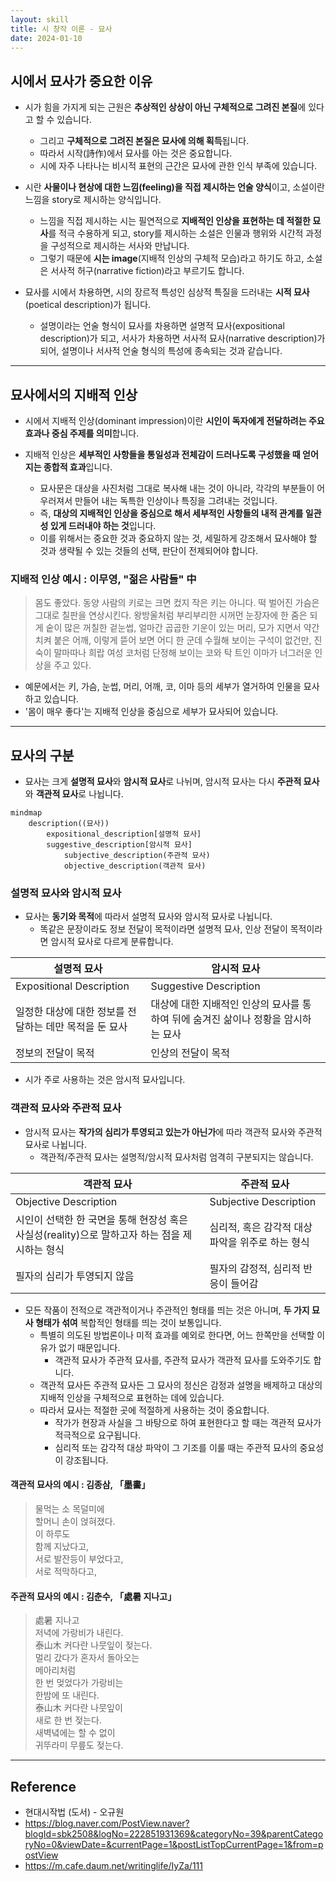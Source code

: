 ```yaml
---
layout: skill
title: 시 창작 이론 - 묘사
date: 2024-01-10
---
```





## 시에서 묘사가 중요한 이유

- 시가 힘을 가지게 되는 근원은 **추상적인 상상이 아닌 구체적으로 그려진 본질**에 있다고 할 수 있습니다.
    - 그리고 **구체적으로 그려진 본질은 묘사에 의해 획득**됩니다.
    - 따라서 시작(詩作)에서 묘사를 아는 것은 중요합니다.
    - 시에 자주 나타나는 비시적 표현의 근간은 묘사에 관한 인식 부족에 있습니다.

- 시란 **사물이나 현상에 대한 느낌(feeling)을 직접 제시하는 언술 양식**이고, 소설이란 느낌을 story로 제시하는 양식입니다.
    - 느낌을 직접 제시하는 시는 필연적으로 **지배적인 인상을 표현하는 데 적절한 묘사**를 적극 수용하게 되고, story를 제시하는 소설은 인물과 행위와 시간적 과정을 구성적으로 제시하는 서사와 만납니다.
    - 그렇기 때문에 **시는 image**(지배적 인상의 구체적 모습)라고 하기도 하고, 소설은 서사적 허구(narrative fiction)라고 부르기도 합니다.

- 묘사를 시에서 차용하면, 시의 장르적 특성인 심상적 특질을 드러내는 **시적 묘사**(poetical description)가 됩니다.
    - 설명이라는 언술 형식이 묘사를 차용하면 설명적 묘사(expositional description)가 되고, 서사가 차용하면 서사적 묘사(narrative description)가 되어, 설명이나 서사적 언술 형식의 특성에 종속되는 것과 같습니다.




---




## 묘사에서의 지배적 인상

- 시에서 지배적 인상(dominant impression)이란 **시인이 독자에게 전달하려는 주요 효과나 중심 주제를 의미**합니다.

- 지배적 인상은 **세부적인 사항들을 통일성과 전체감이 드러나도록 구성했을 때 얻어지는 종합적 효과**입니다.
    - 묘사문은 대상을 사진처럼 그대로 복사해 내는 것이 아니라, 각각의 부분들이 어우러져서 만들어 내는 독특한 인상이나 특징을 그려내는 것입니다.
    - 즉, **대상의 지배적인 인상을 중심으로 해서 세부적인 사항들의 내적 관계를 일관성 있게 드러내야 하는 것**입니다.
    - 이를 위해서는 중요한 것과 중요하지 않는 것, 세밀하게 강조해서 묘사해야 할 것과 생략될 수 있는 것들의 선택, 판단이 전제되어야 합니다.


### 지배적 인상 예시 : 이무영, "젊은 사람들" 中

> 몸도 좋았다. 동양 사람의 키로는 크면 컸지 작은 키는 아니다. 떡 벌어진 가슴은 그대로 칠판을 연상시킨다. 왕방울처럼 부리부리한 시꺼먼 눈장자에 한 줌은 되게 숱이 많은 꺼칠한 겉눈썹, 얼마간 곱곱한 기운이 있는 머리, 모가 지면서 약간 치켜 붙은 어깨, 이렇게 뜯어 보면 어디 한 군데 수월해 보이는 구석이 없건만, 진숙이 말마따나 희랍 여성 코처럼 단정해 보이는 코와 탁 트인 이마가 너그러운 인상을 주고 있다.

- 예문에서는 키, 가슴, 눈썹, 머리, 어깨, 코, 이마 등의 세부가 열거하여 인물을 묘사하고 있습니다.
- '몸이 매우 좋다'는 지배적 인상을 중심으로 세부가 묘사되어 있습니다.




---




## 묘사의 구분

- 묘사는 크게 **설명적 묘사**와 **암시적 묘사**로 나뉘며, 암시적 묘사는 다시 **주관적 묘사**와 **객관적 묘사**로 나뉩니다.

```mermaid
mindmap
    description((묘사))
        expositional_description[설명적 묘사]
        suggestive_description[암시적 묘사]
            subjective_description(주관적 묘사)
            objective_description(객관적 묘사)
```


### 설명적 묘사와 암시적 묘사

- 묘사는 **동기와 목적**에 따라서 설명적 묘사와 암시적 묘사로 나뉩니다.
    - 똑같은 문장이라도 정보 전달이 목적이라면 설명적 묘사, 인상 전달이 목적이라면 암시적 묘사로 다르게 분류합니다.

| 설명적 묘사 | 암시적 묘사 |
| --- | --- |
| Expositional Description | Suggestive Description |
| 일정한 대상에 대한 정보를 전달하는 데만 목적을 둔 묘사 | 대상에 대한 지배적인 인상의 묘사를 통하여 뒤에 숨겨진 삶이나 정황을 암시하는 묘사 |
| 정보의 전달이 목적 | 인상의 전달이 목적 |

- 시가 주로 사용하는 것은 암시적 묘사입니다.


### 객관적 묘사와 주관적 묘사

- 암시적 묘사는 **작가의 심리가 투영되고 있는가 아닌가**에 따라 객관적 묘사와 주관적 묘사로 나뉩니다.
    - 객관적/주관적 묘사는 설명적/암시적 묘사처럼 엄격히 구분되지는 않습니다.

| 객관적 묘사 | 주관적 묘사 |
| --- | --- |
| Objective Description | Subjective Description |
| 시인이 선택한 한 국면을 통해 현장성 혹은 사실성(reality)으로 말하고자 하는 점을 제시하는 형식 | 심리적, 혹은 감각적 대상 파악을 위주로 하는 형식 |
| 필자의 심리가 투영되지 않음 | 필자의 감정적, 심리적 반응이 들어감 |

- 모든 작품이 전적으로 객관적이거나 주관적인 형태를 띄는 것은 아니며, **두 가지 묘사 형태가 섞여** 복합적인 형태를 띄는 것이 보통입니다.
    - 특별히 의도된 방법론이나 미적 효과를 예외로 한다면, 어느 한쪽만을 선택할 이유가 없기 때문입니다.
        - 객관적 묘사가 주관적 묘사를, 주관적 묘사가 객관적 묘사를 도와주기도 합니다.
    - 객관적 묘사든 주관적 묘사든 그 묘사의 정신은 감정과 설명을 배제하고 대상의 지배적 인상을 구체적으로 표현하는 데에 있습니다.
    - 따라서 묘사는 적절한 곳에 적절하게 사용하는 것이 중요합니다.
        - 작가가 현장과 사실을 그 바탕으로 하여 표현한다고 할 때는 객관적 묘사가 적극적으로 요구됩니다.
        - 심리적 또는 감각적 대상 파악이 그 기조를 이룰 때는 주관적 묘사의 중요성이 강조됩니다.

#### 객관적 묘사의 예시 : 김종삼, 「墨畵」

> 물먹는 소 목덜미에   
> 할머니 손이 얹혀졌다.   
> 이 하루도   
> 함께 지났다고,   
> 서로 발잔등이 부었다고,   
> 서로 적막하다고,

#### 주관적 묘사의 예시 : 김춘수, 「處暑 지나고」

> 處暑 지나고   
> 저녁에 가랑비가 내린다.   
> 泰山木 커다란 나뭇잎이 젖는다.   
> 멀리 갔다가 혼자서 돌아오는   
> 메아리처럼   
> 한 번 멎었다가 가랑비는   
> 한밤에 또 내린다.   
> 泰山木 커다란 나뭇잎이   
> 새로 한 번 젖는다.   
> 새벽녘에는 할 수 없이   
> 귀뚜라미 무릎도 젖는다.




---




## Reference

- 현대시작법 (도서) - 오규원
- <https://blog.naver.com/PostView.naver?blogId=sbk2508&logNo=222851931369&categoryNo=39&parentCategoryNo=0&viewDate=&currentPage=1&postListTopCurrentPage=1&from=postView>
- <https://m.cafe.daum.net/writinglife/IyZa/111>

